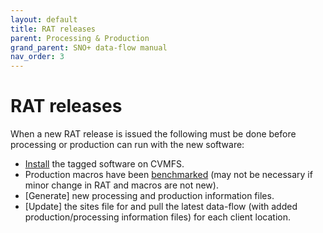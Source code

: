 ```yaml
---
layout: default
title: RAT releases
parent: Processing & Production
grand_parent: SNO+ data-flow manual
nav_order: 3
---
```


# RAT releases

When a new RAT release is issued the following must be done before processing or production can run with the new software:
* [Install](./install.md) the tagged software on CVMFS.
* Production macros have been [benchmarked](./benckmark.md) (may not be necessary if minor change in RAT and macros are not new).
* [Generate] new processing and production information files.
* [Update] the sites file for and pull the latest data-flow (with added production/processing information files) for each client location.

